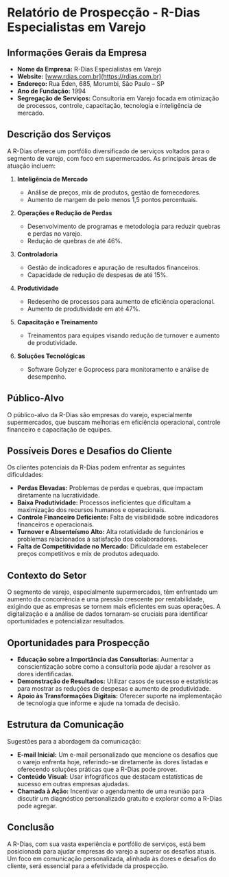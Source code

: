 # Relatório de Prospecção - R-Dias Especialistas em Varejo

## Informações Gerais da Empresa
- **Nome da Empresa:** R-Dias Especialistas em Varejo
- **Website:** [www.rdias.com.br](https://rdias.com.br)
- **Endereço:** Rua Éden, 685, Morumbi, São Paulo – SP
- **Ano de Fundação:** 1994
- **Segregação de Serviços:** Consultoria em Varejo focada em otimização de processos, controle, capacitação, tecnologia e inteligência de mercado.

## Descrição dos Serviços
A R-Dias oferece um portfólio diversificado de serviços voltados para o segmento de varejo, com foco em supermercados. As principais áreas de atuação incluem:

1. **Inteligência de Mercado**
   - Análise de preços, mix de produtos, gestão de fornecedores.
   - Aumento de margem de pelo menos 1,5 pontos percentuais.

2. **Operações e Redução de Perdas**
   - Desenvolvimento de programas e metodologia para reduzir quebras e perdas no varejo.
   - Redução de quebras de até 46%.

3. **Controladoria**
   - Gestão de indicadores e apuração de resultados financeiros.
   - Capacidade de redução de despesas de até 15%.

4. **Produtividade**
   - Redesenho de processos para aumento de eficiência operacional.
   - Aumento de produtividade em até 47%.

5. **Capacitação e Treinamento**
   - Treinamentos para equipes visando redução de turnover e aumento de produtividade.

6. **Soluções Tecnológicas**
   - Software Golyzer e Goprocess para monitoramento e análise de desempenho.

## Público-Alvo
O público-alvo da R-Dias são empresas do varejo, especialmente supermercados, que buscam melhorias em eficiência operacional, controle financeiro e capacitação de equipes. 

## Possíveis Dores e Desafios do Cliente
Os clientes potenciais da R-Dias podem enfrentar as seguintes dificuldades:
- **Perdas Elevadas:** Problemas de perdas e quebras, que impactam diretamente na lucratividade.
- **Baixa Produtividade:** Processos ineficientes que dificultam a maximização dos recursos humanos e operacionais.
- **Controle Financeiro Deficiente:** Falta de visibilidade sobre indicadores financeiros e operacionais.
- **Turnover e Absenteísmo Alto:** Alta rotatividade de funcionários e problemas relacionados à satisfação dos colaboradores.
- **Falta de Competitividade no Mercado:** Dificuldade em estabelecer preços competitivos e mix de produtos adequado.

## Contexto do Setor
O segmento de varejo, especialmente supermercados, têm enfrentado um aumento da concorrência e uma pressão crescente por rentabilidade, exigindo que as empresas se tornem mais eficientes em suas operações. A digitalização e a análise de dados tornaram-se cruciais para identificar oportunidades e potencializar resultados.

## Oportunidades para Prospecção
- **Educação sobre a Importância das Consultorias:** Aumentar a conscientização sobre como a consultoria pode ajudar a resolver as dores identificadas.
- **Demonstração de Resultados:** Utilizar casos de sucesso e estatísticas para mostrar as reduções de despesas e aumento de produtividade.
- **Apoio às Transformações Digitais:** Oferecer suporte na implementação de tecnologia que informe e ajude na tomada de decisão.

## Estrutura da Comunicação
Sugestões para a abordagem da comunicação:
- **E-mail Inicial:** Um e-mail personalizado que mencione os desafios que o varejo enfrenta hoje, referindo-se diretamente às dores listadas e oferecendo soluções práticas que a R-Dias pode prover.
- **Conteúdo Visual:** Usar infográficos que destacam estatísticas de sucesso em outras empresas ajudadas.
- **Chamada à Ação:** Incentivar o agendamento de uma reunião para discutir um diagnóstico personalizado gratuito e explorar como a R-Dias pode agregar.

## Conclusão
A R-Dias, com sua vasta experiência e portfólio de serviços, está bem posicionada para ajudar empresas do varejo a superar os desafios atuais. Um foco em comunicação personalizada, alinhada às dores e desafios do cliente, será essencial para a efetividade da prospecção.